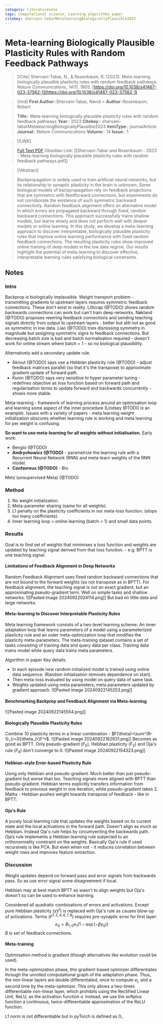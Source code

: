 ```yaml
---
category: literaturenote
tags: Computational science, Learning algorithms paper
citekey: shervani-tabarMetalearningBiologicallyPlausible2023
---
```

# Meta-learning Biologically Plausible Plasticity Rules with Random Feedback Pathways
> [!Cite]
> Shervani-Tabar, N., & Rosenbaum, R. (2023). Meta-learning biologically plausible plasticity rules with random feedback pathways. _Nature Communications_, _14_(1), 1805. [https://doi.org/10.1038/s41467-023-37562-1](https://doi.org/10.1038/s41467-023-37562-1)

> [!md]
> **First Author**::Shervani-Tabar, Navid > **Author**::Rosenbaum, Robert 
> 
> **Title**:: Meta-learning biologically plausible plasticity rules with random feedback pathways
> **Year**:: 2023
> **Citekey**:: shervani-tabarMetalearningBiologicallyPlausible2023 
> **itemType**:: journalArticle
> **Journal**:: _Nature Communications_ 
> **Volume**:: 14 
> **Issue**:: 1 

> [!LINK] 
> 
> [Full Text PDF](file://C:\Users\Kyle\Zotero\storage\E6MFRN9F\Shervani-Tabar%20and%20Rosenbaum%20-%202023%20-%20Meta-learning%20biologically%20plausible%20plasticity%20rules%20with%20random%20feedback%20pathways.pdf) 
> Obsidian Link: [[Shervani-Tabar and Rosenbaum - 2023 - Meta-learning biologically plausible plasticity rules with random feedback pathways.pdf]]

> [!Abstract]
> 
> Backpropagation is widely used to train artificial neural networks, but its relationship to synaptic plasticity in the brain is unknown. Some biological models of backpropagation rely on feedback projections that are symmetric with feedforward connections, but experiments do not corroborate the existence of such symmetric backward connectivity. Random feedback alignment offers an alternative model in which errors are propagated backward through fixed, random backward connections. This approach successfully trains shallow models, but learns slowly and does not perform well with deeper models or online learning. In this study, we develop a meta-learning approach to discover interpretable, biologically plausible plasticity rules that improve online learning performance with fixed random feedback connections. The resulting plasticity rules show improved online training of deep models in the low data regime. Our results highlight the potential of meta-learning to discover effective, interpretable learning rules satisfying biological constraints.
> >  

## Notes
### Intro
Backprop is biologically implausible.
Weight transport problem - transmitting gradients to upstream layers requires symmetric feedback connections. These don't exist in reality.
Lillicrap (@TODO) shows random backwards connections can work but can't train deep networks.
Nøkland (@TODO) proposes rewiring feedback connections and sending teaching signals directly from output to upstream layers - better but still not as good as symmetric in low data.
Liao (@TODO) tries dismissing symmetry in magnitude but assigning symmetric signs to feedback connections. But decreasing batch size is bad and batch normalisation required - doesn't work for online stream where batch = 1 - so no biological plausibility.

Alternatively add a secondary update rule.
- Akrout (@TODO) says use a Hebbian plasticity rule (@TODO) - adjust feedback matrices parallel (so that it's the transpose) to approximate gradient update of forward path.
- Kunin (@TODO) says very sensitive to hyper parameter tuning - redefines objective as loss function based on forward path and regularisation terms to update forward and backwards concurrently - shows more stable.

Meta-learning - framework of learning process around an optimisation loop and learning some aspect of the inner procedure (Lindsey @TODO is an example).
Issues with a variety of papers - meta learning weight initialization obscures whether learning rule is working and meta learning for per weight is confusing.

**So want to use meta-learning for all weights without initialisation.** 
Early work:
- Bengio (@TODO)
- **Andrychowicz (@TODO)** - parametrize the learning rule with a Recurrent Neural Network (RNN) and meta-learn weights of the RNN model.
- **Confavreux (@TODO)** - Bio

Metz (unsupervised Meta) (@TODO)
### Method
1. No weight initialization.
2. Meta-parameter sharing (same for all weights).
3. L1 penalty on the plasticity coefficients in our meta-loss function. (stops too many coefficients).
4. Inner learning loop = online learning (batch = 1) and small data points.
### Results
Goal is to find set of weights that minimises a loss function and weights are updated by teaching signal derived from that loss function. - e.g. BPTT is one teaching signal.
#### Limitations of Feedback Alignment in Deep Networks
Random Feedback Alignment uses fixed random backward connections that are not bound to the forward weights (so not transpose as in BPTT).
For feedback alignment, the teaching signal is not an exact gradient, but an approximating pseudo-gradient term.
Well on simple tasks and shallow networks.
![[Pasted image 20240922024114.png]]
But bad on little data and large networks.
#### Meta-learning to Discover Interpretable Plasticity Rules
Meta learning framework consists of a two-level learning scheme: An inner adaptation loop that learns parameters of a model using a parameterized plasticity rule and an outer meta-optimization loop that modifies the plasticity meta-parameters.
The meta-training dataset contains a set of tasks consisting of training data and query data per class.
Training data trains model while query data trains meta parameters.

Algorithm in paper
Key details:
- In each episode new random initialized model is trained using online data sequence. (Random initialisation removes dependence on start).
- Then meta-loss evaluated by using model on query data of same task.
- Weights updated using meta parameters, meta parameters updated by gradient approach.
![[Pasted image 20240922145253.png]]
#### Benchmarking Backprop and Feedback Alignment via Meta-learning
![[Pasted image 20240922145554.png]]
#### Biologically Plausible Plasticity Rules
Combine 10 plasticity terms in a linear combination - $F(\theta)=\sum^{R-1}_{r=0}\theta_{r}F^r$.
![[Pasted image 20240922162931.png]]
Becomes as good as BPTT.
Only pseudo-gradient ($F_{0}$), Hebbian plasticity ($F_{2}$) and Oja's rule ($F_{9}$) don't converge to 0.
![[Pasted image 20240922154323.png]]
#### Hebbian-style Error-based Plasticity Rule
Using only Hebbian and pseudo-gradient.
Much better than just pseudo-gradient but worse than bio.
Teaching signals more aligned with BPTT than pseudo-gradient.
Hebbian terms explicitly transfers information from feedback to previous weight in one iteration, while pseudo-gradient takes 2.
Maths - Hebbian pushes weight towards transpose of feedback - like in BPTT.
#### Oja's Rule
A purely local learning rule that updates the weights based on its current state and the local activations in the forward path.
Doesn't align as much as Hebbian.
Instead Oja's rule helps by circumventing the backwards path.
Oja’s rule implements a Hebbian learning rule subjected to an orthonormality constraint on the weights.
Basically Oja's rule if used recursively is like PCA.
But even when not - it reduces correlation between weight rows and improves feature extraction.

### Discussion
Weight updates depend on forward pass and error signals from backwards pass.
So as use error signal some disagreement if local.

Hebbian may at best match BPTT as wasn't to align weights but Oja's doesn't so can be used to enhance learning.

Considered all quadratic combinations of errors and activations.
Except pure Hebbian plasticity ($yy^t$) is replaced with Oja's rule as causes blow-up of activations.
Terms ($F^{1,2,4,6,7,8}$) requires pre-synaptic error for first layer: $$e_{0}=B_{1,0}e_{1}(1-\exp(-\beta y_{0}))$$
$B$ is set of feedback connections.

#### Meta-training
Optimisation method is gradient (though alternatives like evolution could be used).

In the meta-optimization phase, this gradient-based optimizer differentiates through the unrolled computational graph of the adaptation phase. Thus, the non-linear layers are double differentiated, once to compute $e_L$ and a second time by the meta-optimizer. This only allows a two-times differentiable non-linear layer, which prohibits using the Rectified Linear Unit, ReLU, as the activation function σ. Instead, we use the softplus function a continuous, twice-differentiable approximation of the ReLU function.

L1 norm is not differentiable but in pyTorch is defined as 0;.
